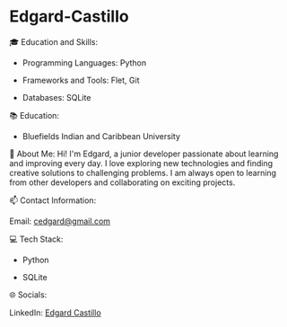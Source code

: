 
# Edgard-Castillo

🎓 Education and Skills:

- Programming Languages: Python

- Frameworks and Tools: Flet, Git

- Databases: SQLite

📚 Education:

- Bluefields Indian and Caribbean University

💬 About Me: Hi! I'm Edgard, a junior developer passionate about learning and improving every day. I love exploring new technologies and finding creative solutions to challenging problems. I am always open to learning from other developers and collaborating on exciting projects.

📫 Contact Information:

Email: cedgard@gmail.com

💻 Tech Stack:

- Python

- SQLite

🌐 Socials:

LinkedIn: [Edgard Castillo](https://www.linkedin.com/in/edgard-castillo-a97b3633b/)
